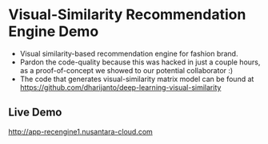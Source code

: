# Visual-Similarity Recommendation Engine Demo

- Visual similarity-based recommendation engine for fashion brand.
- Pardon the code-quality because this was hacked in just a couple hours,
  as a proof-of-concept we showed to our potential collaborator :)
- The code that generates visual-similarity matrix model can be found at
  https://github.com/dharijanto/deep-learning-visual-similarity


## Live Demo
http://app-recengine1.nusantara-cloud.com

